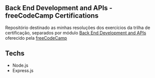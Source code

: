 ## Back End Development and APIs - freeCodeCamp Certifications

Repositório destinado as minhas resoluções dos exercícios da trilha de certificação, separados por módulo [Back End Development and APIs](https://www.freecodecamp.org/learn/back-end-development-and-apis/) oferecido pela [freeCodeCamp](https://www.freecodecamp.org/learn/) 

## Techs    

* Node.js
* Express.js